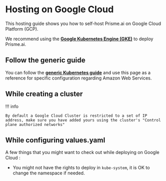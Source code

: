 # Hosting on Google Cloud

This hosting guide shows you how to self-host Prisme.ai on Google Cloud Platform (GCP).  

We recommend using the [**Google Kubernetes Engine (GKE)**](https://cloud.google.com/kubernetes-engine) to deploy Prisme.ai.

## Follow the generic guide

You can follow the [**generic Kubernetes guide**](../kubernetes/index.md) and use this page as a reference for specific configuration regarding Amazon Web Services.  

## While creating a cluster

!!! info
    
    By default a Google Cloud Cluster is restricted to a set of IP address, make sure you have added yours using the cluster's "Control plane authorized networks"

## While configuring values.yaml

A few things that you might want to check out while deploying on Google Cloud : 
- You might not have the rights to deploy in `kube-system`, it is OK to change the namespace if needed.
